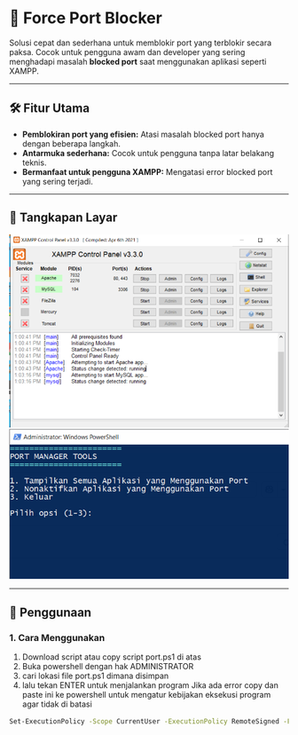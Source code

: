 # 🚀 Force Port Blocker
Solusi cepat dan sederhana untuk memblokir port yang terblokir secara paksa. Cocok untuk pengguna awam dan developer yang sering menghadapi masalah **blocked port** saat menggunakan aplikasi seperti XAMPP.

---

## 🛠️ Fitur Utama
- **Pemblokiran port yang efisien:** Atasi masalah blocked port hanya dengan beberapa langkah.
- **Antarmuka sederhana:** Cocok untuk pengguna tanpa latar belakang teknis.
- **Bermanfaat untuk pengguna XAMPP:** Mengatasi error blocked port yang sering terjadi.
---

## 📸 Tangkapan Layar
![Tangkapan layar xampp](https://github.com/Hidayathero/PORT-MANAGER-TOOLS/blob/main/gambar1.png?raw=true)
![Tangkapan layar program](https://github.com/Hidayathero/PORT-MANAGER-TOOLS/blob/main/Capture.PNG?raw=true)

---

## 🚀 Penggunaan
### 1. **Cara Menggunakan**
1. Download script atau copy script port.ps1 di atas
2. Buka powershell dengan hak ADMINISTRATOR
3. cari lokasi file port.ps1 dimana disimpan
4. lalu tekan ENTER untuk menjalankan program
Jika ada error copy dan paste ini ke powershell untuk mengatur kebijakan eksekusi program agar tidak di batasi
```bash
Set-ExecutionPolicy -Scope CurrentUser -ExecutionPolicy RemoteSigned -Force
